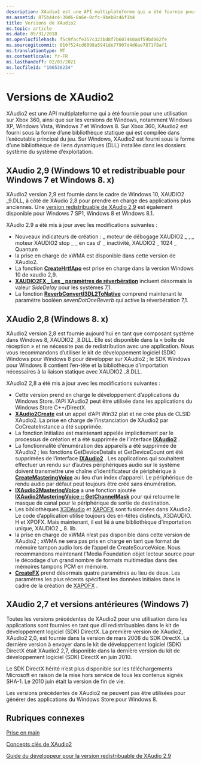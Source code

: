 ```yaml
---
description: XAudio2 est une API multiplateforme qui a été fournie pour une utilisation sur Xbox 360, ainsi que sur les versions de Windows, notamment Windows XP, Windows Vista, Windows 7 et Windows 8.
ms.assetid: 875b44c4-30d6-8a6e-0cfc-9beb8c46f1b4
title: Versions de XAudio2
ms.topic: article
ms.date: 05/31/2018
ms.openlocfilehash: f5c9facfe357c323bd8f7b607460a8f59bd062fe
ms.sourcegitcommit: 010f524cd6098a5941de77907d4d6ae7871f8af1
ms.translationtype: MT
ms.contentlocale: fr-FR
ms.lasthandoff: 02/03/2021
ms.locfileid: "106538234"
---
```

# <a name="xaudio2-versions"></a>Versions de XAudio2

XAudio2 est une API multiplateforme qui a été fournie pour une utilisation sur Xbox 360, ainsi que sur les versions de Windows, notamment Windows XP, Windows Vista, Windows 7 et Windows 8. Sur Xbox 360, XAudio2 est fourni sous la forme d’une bibliothèque statique qui est compilée dans l’exécutable principal du jeu. Sur Windows, XAudio2 est fourni sous la forme d’une bibliothèque de liens dynamiques (DLL) installée dans les dossiers système du système d’exploitation.

## <a name="xaudio-29-windows-10-and-redistributable-for-windows-7-and-windows-8x"></a>XAudio 2,9 (Windows 10 et redistribuable pour Windows 7 et Windows 8. x)

XAudio2 version 2,9 est fournie dans le cadre de Windows 10, XAUDIO2 \_9.DLL, à côté de XAudio 2,8 pour prendre en charge des applications plus anciennes. Une [version redistribuable de XAudio 2,9](xaudio2-redistributable.md) est également disponible pour Windows 7 SP1, Windows 8 et Windows 8.1.

XAudio 2.9 a été mis à jour avec les modifications suivantes :

-   Nouveaux indicateurs de création : \_ moteur de débogage XAUDIO2 \_ , \_ moteur XAUDIO2 stop \_ \_ en cas d' \_ inactivité, XAUDIO2 \_ 1024 \_ Quantum
-   la prise en charge de xWMA est disponible dans cette version de XAudio2.
-   La fonction [**CreateHrtfApo**](/windows/desktop/api/HrtfApoApi/nf-hrtfapoapi-createhrtfapo) est prise en charge dans la version Windows 10 de xaudio 2,9.
-   [**XAUDIO2FX \_ Les \_ paramètres de réverbération**](/windows/desktop/api/xaudio2fx/ns-xaudio2fx-xaudio2fx_reverb_parameters) incluent désormais la valeur *SideDelay* pour les systèmes 7,1.
-   La fonction [**ReverbConvertI3DL2ToNative**](/windows/desktop/api/xaudio2fx/nf-xaudio2fx-reverbconverti3dl2tonative) comprend maintenant le paramètre booléen *sevenDotOneReverb* qui active la réverbération 7,1.

## <a name="xaudio-28-windows-8x"></a>XAudio 2,8 (Windows 8. x)

XAudio2 version 2,8 est fournie aujourd’hui en tant que composant système dans Windows 8, XAUDIO2 \_8.DLL. Elle est disponible dans la « boîte de réception » et ne nécessite pas de redistribution avec une application. Nous vous recommandons d’utiliser le kit de développement logiciel (SDK) Windows pour Windows 8 pour développer sur XAudio2 ; le SDK Windows pour Windows 8 contient l’en-tête et la bibliothèque d’importation nécessaires à la liaison statique avec XAUDIO2 \_8.DLL.

XAudio2 2,8 a été mis à jour avec les modifications suivantes :

-   Cette version prend en charge le développement d’applications du Windows Store. l’API XAudio2 peut être utilisée dans les applications du Windows Store C++/DirectX.
-   [**XAudio2Create**](/windows/desktop/api/xaudio2/nf-xaudio2-xaudio2create) est un appel d’API Win32 plat et ne crée plus de CLSID XAudio2. La prise en charge de l’instanciation de XAudio2 par CoCreateInstance a été supprimée.
-   La fonction Initialize est maintenant appelée implicitement par le processus de création et a été supprimée de l’interface [**IXAudio2**](/windows/desktop/api/xaudio2/nn-xaudio2-ixaudio2) .
-   La fonctionnalité d’énumération des appareils a été supprimée de XAudio2 ; les fonctions GetDeviceDetails et GetDeviceCount ont été supprimées de l’interface [**IXAudio2**](/windows/desktop/api/xaudio2/nn-xaudio2-ixaudio2) . Les applications qui souhaitent effectuer un rendu sur d’autres périphériques audio sur le système doivent transmettre une chaîne d’identificateur de périphérique à [**CreateMasteringVoice**](/windows/win32/api/xaudio2/nf-xaudio2-ixaudio2-createmasteringvoice) au lieu d’un index d’appareil. Le périphérique de rendu audio par défaut peut toujours être créé sans énumération.
-   [**IXAudio2MasteringVoice**](/windows/desktop/api/xaudio2/nn-xaudio2-ixaudio2masteringvoice) a une fonction ajoutée [**IXAudio2MasteringVoice :: GetChannelMask**](/windows/win32/api/xaudio2/nf-xaudio2-ixaudio2masteringvoice-getchannelmask) pour qui retourne le masque de canal pour le périphérique de sortie de destination.
-   Les bibliothèques [X3DAudio](x3daudio.md) et [XAPOFX](xapofx-overview.md) sont fusionnées dans XAudio2. Le code d’application utilise toujours des en-têtes distincts, X3DAUDIO. H et XPOFX. Mais maintenant, il est lié à une bibliothèque d’importation unique, XAUDIO2 \_ 8. lib.
-   la prise en charge de xWMA n’est pas disponible dans cette version de XAudio2 ; xWMA ne sera pas pris en charge en tant que format de mémoire tampon audio lors de l’appel de CreateSourceVoice. Nous recommandons maintenant l’Media Foundation objet lecteur source pour le décodage d’un grand nombre de formats multimédias dans des mémoires tampons PCM en mémoire.
-   [**CreateFX**](/windows/desktop/api/XAPOFX/nf-xapofx-createfx) prend désormais quatre paramètres au lieu de deux. Les paramètres les plus récents spécifient les données initiales dans le cadre de la création de [XAPOFX](xapofx-overview.md) .

## <a name="xaudio-27-and-earlier-windows-7"></a>XAudio 2,7 et versions antérieures (Windows 7)

Toutes les versions précédentes de XAudio2 pour une utilisation dans les applications sont fournies en tant que dll redistribuables dans le kit de développement logiciel (SDK) DirectX. La première version de XAudio2, XAudio2 2,0, est fournie dans la version de mars 2008 du SDK DirectX. La dernière version à envoyer dans le kit de développement logiciel (SDK) DirectX était XAudio2 2,7, disponible dans la dernière version du kit de développement logiciel (SDK) DirectX en juin 2010.

Le SDK DirectX hérité n’est plus disponible sur les téléchargements Microsoft en raison de la mise hors service de tous les contenus signés SHA-1. Le 2010 juin était la version de fin de vie.

Les versions précédentes de XAudio2 ne peuvent pas être utilisées pour générer des applications du Windows Store pour Windows 8.

## <a name="related-topics"></a>Rubriques connexes

<dl> <dt>

[Prise en main](getting-started.md)
</dt> <dt>

[Concepts clés de XAudio2](xaudio2-key-concepts.md)
</dt> </dl>

[Guide du développeur pour la version redistribuable de XAudio 2.9](xaudio2-redistributable.md)
</dt> </dl>
 

 
